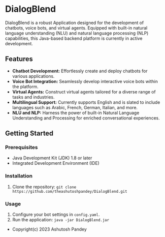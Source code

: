 # DialogBlend

DialogBlend is a robust Application designed for the development of chatbots, voice bots, and virtual agents. Equipped with built-in natural language understanding (NLU) and natural language processing (NLP) capabilities, this Java-based backend platform is currently in active development.

## Features

- **Chatbot Development:** Effortlessly create and deploy chatbots for various applications.
- **Voice Bot Integration:** Seamlessly develop interactive voice bots within the platform.
- **Virtual Agents:** Construct virtual agents tailored for a diverse range of tasks and industries.
- **Multilingual Support:** Currently supports English and is slated to include languages such as Arabic, French, German, Italian, and more.
- **NLU and NLP:** Harness the power of built-in Natural Language Understanding and Processing for enriched conversational experiences.

## Getting Started

### Prerequisites

- Java Development Kit (JDK) 1.8 or later
- Integrated Development Environment (IDE)

### Installation

1. Clone the repository: `git clone https://github.com/theashutoshpandey/DialogBlend.git`

### Usage

1. Configure your bot settings in `config.yaml`.
2. Run the application: `java -jar DialogBlend.jar`

- Copyright(c) 2023 Ashutosh Pandey
